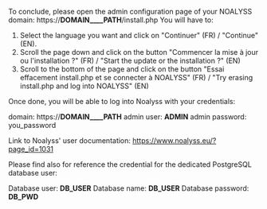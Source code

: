 To conclude, please open the admin configuration page of your NOALYSS domain: https://__DOMAIN____PATH__/install.php
You will have to:
1. Select the language you want and click on "Continuer" (FR) / "Continue" (EN).
2. Scroll the page down and click on the button "Commencer la mise à jour ou l'installation ?" (FR) / "Start the update or the installation ?\" (EN)
3. Scroll to the bottom of the page and click on the button "Essai effacement install.php et se connecter à NOALYSS" (FR) / "Try erasing install.php and log into NOALYSS" (EN)

Once done, you will be able to log into Noalyss with your credentials:

domain: https://__DOMAIN____PATH__
admin user: __ADMIN__
admin password: you_password

Link to Noalyss' user documentation: https://www.noalyss.eu/?page_id=1031 


Please find also for reference the credential for the dedicated PostgreSQL database user:

Database user: __DB_USER__
Database name: __DB_USER__
Database password: __DB_PWD__
